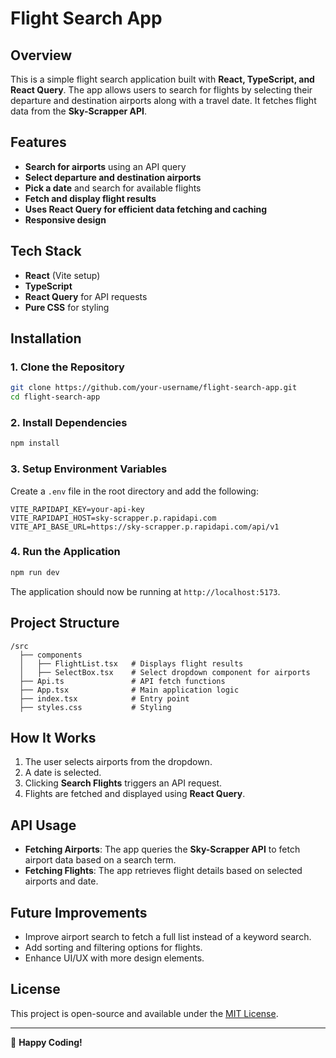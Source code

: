 # Flight Search App

## Overview

This is a simple flight search application built with **React, TypeScript, and React Query**. The app allows users to search for flights by selecting their departure and destination airports along with a travel date. It fetches flight data from the **Sky-Scrapper API**.

## Features

- **Search for airports** using an API query
- **Select departure and destination airports**
- **Pick a date** and search for available flights
- **Fetch and display flight results**
- **Uses React Query for efficient data fetching and caching**
- **Responsive design**

## Tech Stack

- **React** (Vite setup)
- **TypeScript**
- **React Query** for API requests
- **Pure CSS** for styling

## Installation

### 1. Clone the Repository

```sh
git clone https://github.com/your-username/flight-search-app.git
cd flight-search-app
```

### 2. Install Dependencies

```sh
npm install
```

### 3. Setup Environment Variables

Create a `.env` file in the root directory and add the following:

```env
VITE_RAPIDAPI_KEY=your-api-key
VITE_RAPIDAPI_HOST=sky-scrapper.p.rapidapi.com
VITE_API_BASE_URL=https://sky-scrapper.p.rapidapi.com/api/v1
```

### 4. Run the Application

```sh
npm run dev
```

The application should now be running at `http://localhost:5173`.

## Project Structure

```
/src
  ├── components
  │   ├── FlightList.tsx   # Displays flight results
  │   ├── SelectBox.tsx    # Select dropdown component for airports
  ├── Api.ts               # API fetch functions
  ├── App.tsx              # Main application logic
  ├── index.tsx            # Entry point
  ├── styles.css           # Styling
```

## How It Works

1. The user selects airports from the dropdown.
2. A date is selected.
3. Clicking **Search Flights** triggers an API request.
4. Flights are fetched and displayed using **React Query**.

## API Usage

- **Fetching Airports**: The app queries the **Sky-Scrapper API** to fetch airport data based on a search term.
- **Fetching Flights**: The app retrieves flight details based on selected airports and date.

## Future Improvements

- Improve airport search to fetch a full list instead of a keyword search.
- Add sorting and filtering options for flights.
- Enhance UI/UX with more design elements.

## License

This project is open-source and available under the [MIT License](LICENSE).

---

🚀 **Happy Coding!**
